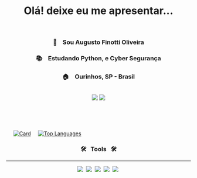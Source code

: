  <h1 align="center"> Olá! deixe eu me apresentar...</h1>
<br>
   <h3 align="center"> 👋 &nbsp;&nbsp; Sou Augusto Finotti Oliveira</h3>
   <h3 align="center"> 📚 &nbsp;&nbsp; Estudando Python, e Cyber Segurança</h3>
   <h3 align="center"> 🏠 &nbsp;&nbsp; Ourinhos, SP - Brasil</h3>

<br>

 <div align="center">
  <a href="https://www.linkedin.com/in/rafaella-ballerini-45875016a" target="_blank"><img src="https://img.shields.io/badge/-LinkedIn-%230077B5?style=for-the-badge&logo=linkedin&logoColor=white" target="_blank"></a>
  <a href="https://wa.me/5514997055532" target="_blank"> <img src="https://img.shields.io/badge/WhatsApp-25D366?style=for-the-badge&logo=whatsapp&logoColor=white" target="_blank"></a>
  </div>
 
  <br><br><br>
  
&nbsp;&nbsp;&nbsp;&nbsp;
[![Card](https://github-readme-stats.vercel.app/api?username=AugustoFinotti&theme=dark&show_icons=true)](https://github.com/AugustoFinotti/)
&nbsp;&nbsp;&nbsp;
[![Top Languages](https://github-readme-stats.vercel.app/api/top-langs/?username=AugustoFinotti&theme=dark)](https://github.com/AugustoFinotti/github-readme-stats)
  
  <div style: align="center">
   <h3> 🛠 &nbsp; Tools &nbsp; 🛠</h3> 
   <hr>
   <div>
     <!-- HTML5 -->
      <img src="https://img.shields.io/badge/HTML5-E34F26?style=for-the-badge&logo=html5&logoColor=white">&nbsp;
     <!-- CSS3 -->
      <img src="https://img.shields.io/badge/CSS3-1572B6?style=for-the-badge&logo=css3&logoColor=white">&nbsp; 
     <!-- PHP -->
      <img src="https://img.shields.io/badge/PHP-777BB4?style=for-the-badge&logo=php&logoColor=white">&nbsp;
     <!-- GitHub -->
      <img src="https://img.shields.io/badge/GitHub-100000?style=for-the-badge&logo=github&logoColor=white">&nbsp;
     <!-- Office -->
      <img src="https://img.shields.io/badge/Microsoft_Office-D83B01?style=for-the-badge&logo=microsoft-office&logoColor=white">&nbsp;
     <!--
      GIT <img src="https://img.shields.io/badge/-Git-05122A?style=flat&logo=git">&nbsp;
      FIGMA <img src="https://img.shields.io/badge/-Git-05122A?style=flat&logo=git">&nbsp;
      VSCODE <img src="https://img.shields.io/badge/-Git-05122A?style=flat&logo=git">&nbsp;
     -->
   </div>
   </div>
  <br>
  
 <!-- Cobrinha dos commits com bug -->
 [//]: <(https://github.com/AugustoFinotti/AugustoFinotti/blob/output/github-contribution-grid-snake.svg)>
